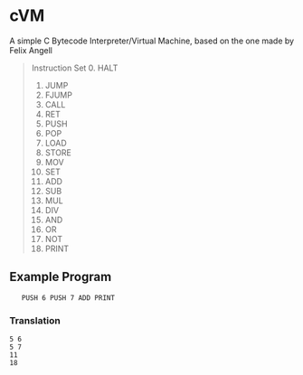 # cVM
A simple C Bytecode Interpreter/Virtual Machine, based on the one made by Felix Angell

> Instruction Set
> 0. HALT
> 1. JUMP
> 2. FJUMP
> 3. CALL
> 4. RET
> 5. PUSH
> 6. POP
> 7. LOAD
> 8. STORE
> 9. MOV
> 10. SET
> 11. ADD
> 12. SUB
> 13. MUL
> 14. DIV
> 15. AND
> 16. OR
> 17. NOT
> 18. PRINT

## Example Program
`	PUSH 6
	PUSH 7
	ADD
	PRINT`
### Translation
	5 6
	5 7
	11
	18
	
